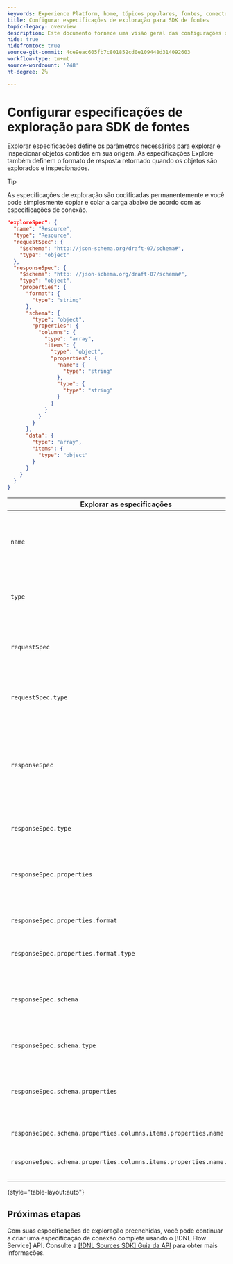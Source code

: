```yaml
---
keywords: Experience Platform, home, tópicos populares, fontes, conectores, conectores de origem, sdk de fontes, sdk, SDK
title: Configurar especificações de exploração para SDK de fontes
topic-legacy: overview
description: Este documento fornece uma visão geral das configurações que você precisa preparar para usar o SDK das Fontes.
hide: true
hidefromtoc: true
source-git-commit: 4ce9eac605fb7c801852cd0e109448d314092603
workflow-type: tm+mt
source-wordcount: '248'
ht-degree: 2%

---
```



# Configurar especificações de exploração para SDK de fontes

Explorar especificações define os parâmetros necessários para explorar e inspecionar objetos contidos em sua origem. As especificações Explore também definem o formato de resposta retornado quando os objetos são explorados e inspecionados.

>[!TIP]
>
>As especificações de exploração são codificadas permanentemente e você pode simplesmente copiar e colar a carga abaixo de acordo com as especificações de conexão.

```json
"exploreSpec": {
  "name": "Resource",
  "type": "Resource",
  "requestSpec": {
    "$schema": "http://json-schema.org/draft-07/schema#",
    "type": "object"
  },
  "responseSpec": {
    "$schema": "http: //json-schema.org/draft-07/schema#",
    "type": "object",
    "properties": {
      "format": {
        "type": "string"
      },
      "schema": {
        "type": "object",
        "properties": {
          "columns": {
            "type": "array",
            "items": {
              "type": "object",
              "properties": {
                "name": {
                  "type": "string"
                },
                "type": {
                  "type": "string"
                }
              }
            }
          }
        }
      },
      "data": {
        "type": "array",
        "items": {
          "type": "object"
        }
      }
    }
  }
}
```

| Explorar as especificações | Descrição | Exemplo |
| --- | --- | --- |
| `name` | Define o nome ou identificador da especificação de exploração. | `Resource` |
| `type` | Define o tipo da especificação de exploração. | `Resource` |
| `requestSpec` | Contém os parâmetros necessários para explorar objetos na conexão. |
| `requestSpec.type` | Define o tipo de dados da especificação da solicitação. | `object` |
| `responseSpec` | Contém os parâmetros que definem o formato da mensagem de resposta retornada em relação a uma chamada de exploração. |
| `responseSpec.type` | Define o tipo de dados da especificação de resposta. | `object` |
| `responseSpec.properties` | Contém informações sobre como a mensagem de resposta é formatada. |
| `responseSpec.properties.format` | Define a formatação do schema de resposta. | `object` |
| `responseSpec.properties.format.type` | Define o tipo de dados das propriedades. | `string` |
| `responseSpec.schema` | Contém informações relacionadas a como o schema de resposta é formatado. |
| `responseSpec.schema.type` | Define o tipo de dados do esquema. | `object` |
| `responseSpec.schema.properties` | Contém informações sobre colunas, tipos e itens mantidos em um esquema. |
| `responseSpec.schema.properties.columns.items.properties.name` | Exibe o nome do arquivo. |
| `responseSpec.schema.properties.columns.items.properties.name.type` | Define o tipo de dados do nome do arquivo. | `string` |

{style=&quot;table-layout:auto&quot;}

## Próximas etapas

Com suas especificações de exploração preenchidas, você pode continuar a criar uma especificação de conexão completa usando o [!DNL Flow Service] API. Consulte a [[!DNL Sources SDK] Guia da API](../api/overview.md) para obter mais informações.